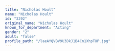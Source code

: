 ```yaml
---
title: "Nicholas Hoult"
name: "Nicholas Hoult"
id: "3292"
original_name: "Nicholas Hoult"
known_for_department: "Acting"
gender: "2"
adult: "false"
profile_path: "/laeAYQVBV9U3DkJ1B4Cn1XhpT8P.jpg"
---
```

